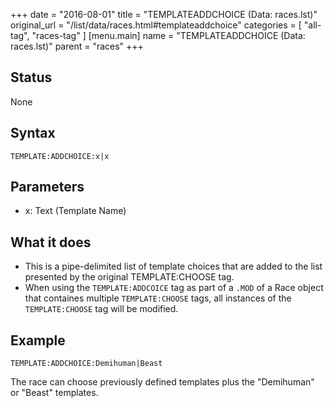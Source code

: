 +++
date = "2016-08-01"
title = "TEMPLATEADDCHOICE (Data: races.lst)"
original_url = "/list/data/races.html#templateaddchoice"
categories = [ "all-tag", "races-tag" ]
[menu.main]
    name = "TEMPLATEADDCHOICE (Data: races.lst)"
    parent = "races"
+++

## Status

None

## Syntax

`TEMPLATE:ADDCHOICE:x|x`

## Parameters

-   x: Text (Template Name)



What it does
------------

-   This is a pipe-delimited list of template choices that are added to
    the list presented by the original TEMPLATE:CHOOSE tag.
-   When using the `TEMPLATE:ADDCOICE` tag as part of a `.MOD` of a Race
    object that containes multiple `TEMPLATE:CHOOSE` tags, all instances
    of the `TEMPLATE:CHOOSE` tag will be modified.

Example
-------

`TEMPLATE:ADDCHOICE:Demihuman|Beast`

The race can choose previously defined templates plus the "Demihuman" or
"Beast" templates.


